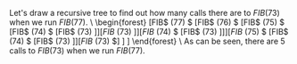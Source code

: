 Let's draw a recursive tree to find out how many calls there are to $FIB(73)$ when we run $FIB(77)$. \\
\begin{forest}
[FIB$ (77) $
		[FIB$ (76) $
				[FIB$ (75) $
						[FIB$ (74) $
								[FIB$ (73) $]
							]
							[FIB$ (73) $]
					]
					[FIB$ (74) $
						[FIB$ (73) $]
					]
			]
			[FIB$ (75) $
				[FIB$ (74) $
						[FIB$ (73) $]
					]
					[FIB$ (73) $]
			]
	]
\end{forest} \\
As can be seen, there are 5 calls to $FIB(73)$ when we run $FIB(77)$.
